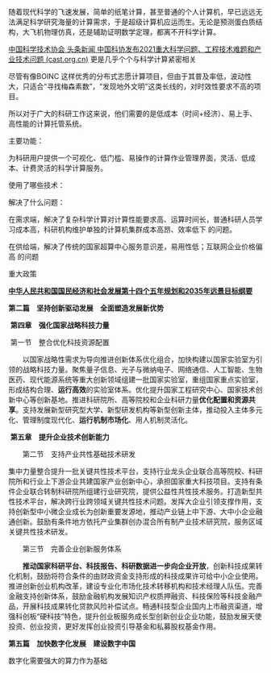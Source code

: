 随着现代科学的飞速发展，简单的纸笔计算，甚至普通的个人计算机，早已远远无法满足科学研究海量的计算需求，于是超级计算机应运而生。无论是预测蛋白质结构，大飞机物理仿真，还是辅助证明数学定理，都离不开科学计算。

[中国科学技术协会 头条新闻 中国科协发布2021重大科学问题、工程技术难题和产业技术问题 (cast.org.cn)](https://www.cast.org.cn/art/2021/7/28/art_79_164911.html)	更是几乎个个与科学计算紧密相关

尽管有像BOINC 这样优秀的分布式志愿计算项目，但由于其普及率低，波动性大，只适合“寻找梅森素数”，“发现地外文明”这类长线的，对时效性要求不高的项目。

所以对于广大的科研工作这来说，他们需要的是低成本（时间+经济）、易上手、高性能的计算托管系统。

主要功能：

为科研用户提供一个可视化、低门槛、易操作的计算作业管理界面，灵活、低成本、计费灵活的科学计算服务。

使用了哪些技术：



解决了什么问题：

在需求端，解决了复杂科学计算对计算性能要求高、运算时间长，普通科研人员学习成本高，科研机构维护单独的计算机集群成本高昂、效率低下 的问题。

在供给端，解决了传统的国家超算中心服务意识差，易用性低；互联网企业价格偏高 的问题

重大政策

[**中华人民共和国国民经济和社会发展第十四个五年规划和2035年远景目标纲要**](http://www.xinhuanet.com/politics/2021lh/2021-03/13/c_1127205564.htm)

**第二篇　坚持创新驱动发展　全面塑造发展新优势**

​		**第四章　强化国家战略科技力量**

​		第一节　整合优化科技资源配置

　　以国家战略性需求为导向推进创新体系优化组合，加快构建以国家实验室为引领的战略科技力量。聚焦量子信息、光子与微纳电子、网络通信、人工智能、生物医药、现代能源系统等重大创新领域组建一批国家实验室，重组国家重点实验室，形成结构合理、**运行高效**的实验室体系。优化提升国家工程研究中心、国家技术创新中心等创新基地。推进科研院所、高等院校和企业科研力量**优化配置和资源共享**。支持发展新型研究型大学、新型研发机构等新型创新主体，推动投入主体多元化、管理制度现代化、**运行机制市场化**、用人机制灵活化。

​		**第五章　提升企业技术创新能力**

　　第二节　支持产业共性基础技术研发

集中力量整合提升一批关键共性技术平台，支持行业龙头企业联合高等院校、科研院所和行业上下游企业共建国家产业创新中心，承担国家重大科技项目。支持有条件企业联合转制科研院所组建行业研究院，提供公益性共性技术服务。打造新型共性技术平台，解决跨行业跨领域关键共性技术问题。发挥大企业引领支撑作用，支持创新型中小微企业成长为创新重要发源地，推动产业链上中下游、大中小企业融通创新。鼓励有条件地方依托产业集群创办混合所有制产业技术研究院，服务区域关键共性技术研发。

　　第三节　完善企业创新服务体系

　　**推动国家科研平台、科技报告、科研数据进一步向企业开放**，创新科技成果转化机制，鼓励将符合条件的由财政资金支持形成的科技成果许可给中小企业使用。推进创新创业机构改革，建设专业化市场化技术转移机构和技术经理人队伍。完善金融支持创新体系，鼓励金融机构发展知识产权质押融资、科技保险等科技金融产品，开展科技成果转化贷款风险补偿试点。畅通科技型企业国内上市融资渠道，增强科创板“硬科技”特色，提升创业板服务成长型创新创业企业功能，鼓励发展天使投资、创业投资，更好发挥创业投资引导基金和私募股权基金作用。

**第五篇　加快数字化发展　建设数字中国**

数字化需要强大的算力作为基础